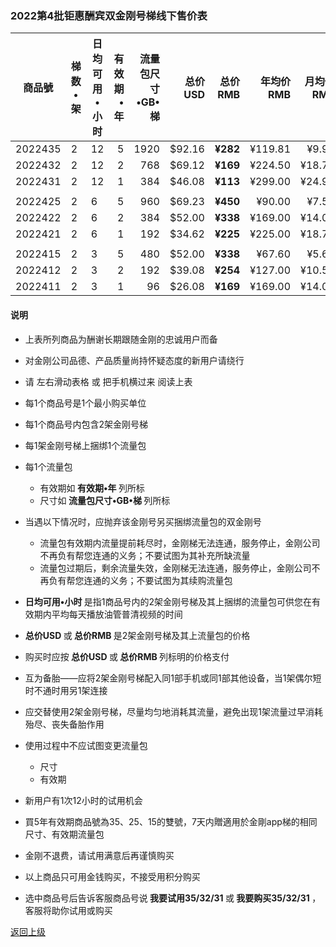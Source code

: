 
### 2022第4批钜惠酬宾双金刚号梯线下售价表


|商品號|梯数•架|日均可用•小时|有效期•年|流量包尺寸•GB•梯|总价USD|总价RMB|年均价RMB|月均价RMB|汇率|线下限售|
|-----|-----|-------|---:|---:|-------:|------:|------:|----:|---|------|
|2022435|2|12|5|1920|$92.16| <strong> ¥282|¥119.81|¥9.98 | 6.50 |10,000|
|2022432|2|12|2|768|$69.12| <strong> ¥169|¥224.50 |¥18.71| 6.50 |10,000 |
|2022431|2|12|1|384|$46.08| <strong> ¥113|¥299.00 |¥24.92| 6.50 |10,000 |
||||||||||||
|2022425|2|6|5|960|$69.23| <strong> ¥450|¥90.00|¥7.50| 6.50 |10,000|
|2022422|2|6|2|384|$52.00| <strong> ¥338|¥169.00 |¥14.08| 6.50 |10,000|
|2022421|2|6|1|192|$34.62| <strong> ¥225|¥225.00 |¥18.75| 6.50 |10,000|
||||||||||||
|2022415|2|3|5|480|$52.00| <strong> ¥338|¥67.60| ¥5.63 | 6.50 |10,000|
|2022412|2|3|2|192|$39.08| <strong> ¥254|¥127.00 |¥10.58| 6.50 |10,000 |
|2022411|2|3|1|96|$26.08| <strong> ¥169|¥169.00 |¥14.08| 6.50 |10,000 |

#### 说明

- 上表所列商品为酬谢长期跟随金刚的忠诚用户而备
- 对金刚公司品德、产品质量尚持怀疑态度的新用户请绕行
- 请 左右滑动表格 或 把手机横过来 阅读上表

- 每1个商品号是1个最小购买单位
- 每1个商品号内包含2架金刚号梯
- 每1架金刚号梯上捆绑1个流量包
- 每1个流量包
  - 有效期如<strong> 有效期•年 </strong>列所标
  - 尺寸如<strong> 流量包尺寸•GB•梯 </strong>列所标
- 当遇以下情况时，应抛弃该金刚号另买捆绑流量包的双金刚号
  - 流量包有效期内流量提前耗尽时，金刚梯无法连通，服务停止，金刚公司不再负有帮您连通的义务；不要试图为其补充所缺流量
  - 流量包过期后，剩余流量失效，金刚梯无法连通，服务停止，金刚公司不再负有帮您连通的义务；不要试图为其续购流量包
- <strong>日均可用•小时 </strong>是指1商品号内的2架金刚号梯及其上捆绑的流量包可供您在有效期内平均每天播放油管普清视频的时间
- <strong>总价USD </strong>或<strong> 总价RMB </strong>是2架金刚号梯及其上流量包的价格
- 购买时应按<strong> 总价USD </strong>或<strong> 总价RMB </strong>列标明的价格支付
- 互为备胎——应将2架金刚号梯配入同1部手机或同1部其他设备，当1架偶尔短时不通时用另1架连接
- 应交替使用2架金刚号梯，尽量均匀地消耗其流量，避免出现1架流量过早消耗殆尽、丧失备胎作用
- 使用过程中不应试图变更流量包
  - 尺寸
  - 有效期
- 新用户有1次12小时的试用机会
- 買5年有效期商品號為35、25、15的雙號，7天内贈適用於金剛app梯的相同尺寸、有效期流量包
- 金刚不退费，请试用满意后再谨慎购买
- 以上商品只可用金钱购买，不接受用积分购买
- 选中商品号后告诉客服商品号说<strong> 我要试用35/32/31 </strong>或<strong> 我要购买35/32/31 </strong>，客服将助你试用或购买



[返回上级](https://github.com/a2zitpro/web/blob/master/LadderFree/kkDictionary/Price/KKDTPrice.md)
